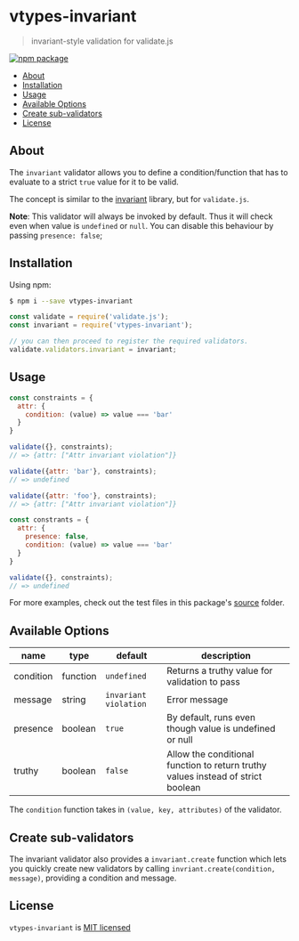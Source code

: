 # vtypes-invariant

> invariant-style validation for validate.js

[![npm package][npm-badge]][npm-link]

- [About](#about)
- [Installation](#installation)
- [Usage](#usage)
- [Available Options](#available-options)
- [Create sub-validators](#create-sub-validators)
- [License](#license)

## About

The `invariant` validator allows you to define a condition/function
that has to evaluate to a strict `true` value for it to be valid.

The concept is similar to the [invariant](https://www.npmjs.com/package/invariant) library,
but for `validate.js`.

**Note**: This validator will always be invoked by default.
Thus it will check even when value is `undefined` or `null`.
You can disable this behaviour by passing `presence: false`;

## Installation

Using npm:

```sh
$ npm i --save vtypes-invariant
```

```js
const validate = require('validate.js');
const invariant = require('vtypes-invariant');

// you can then proceed to register the required validators.
validate.validators.invariant = invariant;
```

## Usage

```js
const constraints = {
  attr: {
    condition: (value) => value === 'bar'
  }
}

validate({}, constraints);
// => {attr: ["Attr invariant violation"]}

validate({attr: 'bar'}, constraints);
// => undefined

validate({attr: 'foo'}, constraints);
// => {attr: ["Attr invariant violation"]}
```


```js
const constrants = {
  attr: {
    presence: false,
    condition: (value) => value === 'bar'
  }
}

validate({}, constraints);
// => undefined
```

For more examples, check out the test files in this package's [source][src] folder.

## Available Options

| name      | type     | default               | description                                                                      |
| --------- | -------- | --------------------- | -------------------------------------------------------------------------------- |
| condition | function | `undefined`           | Returns a truthy value for validation to pass                                    |
| message   | string   | `invariant violation` | Error message                                                                    |
| presence  | boolean  | `true`                | By default, runs even though value is undefined or null                          |
| truthy    | boolean  | `false`               | Allow the conditional function to return truthy values instead of strict boolean |

The `condition` function takes in `(value, key, attributes)` of the validator.

## Create sub-validators

The invariant validator also provides a `invariant.create` function which lets you quickly create
new validators by calling `invriant.create(condition, message)`, providing a condition and message.

## License

`vtypes-invariant` is [MIT licensed][license]

[npm-badge]: https://img.shields.io/npm/v/vtypes-invariant.svg?style=flat-square
[npm-link]: https://www.npmjs.com/package/vtypes-invariant
[repository]: https://github.com/yeojz/vtypes
[license]: https://github.com/yeojz/vtypes/blob/master/LICENSE
[src]: https://github.com/yeojz/vtypes/tree/master/packages/vtypes-invariant/src
